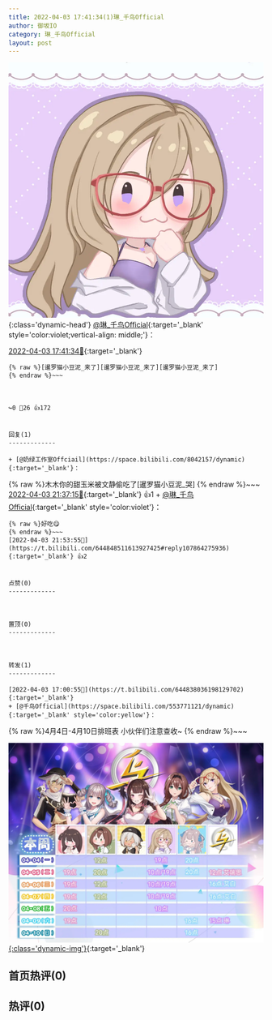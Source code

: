 ```yaml
---
title: 2022-04-03 17:41:34(1)琳_千鸟Official
author: 御坂IO
category: 琳_千鸟Official
layout: post
---
```


![img](/images/c0a88f85ebd0d056f37b114e0748e69556c8b488.jpg){:class='dynamic-head'}
[@琳_千鸟Official](https://space.bilibili.com/1620923329/dynamic){:target='_blank' style='color:violet;vertical-align: middle;'}：

[2022-04-03 17:41:34🔗](https://t.bilibili.com/644848511613927425){:target='_blank'}

~~~
{% raw %}[暹罗猫小豆泥_来了][暹罗猫小豆泥_来了][暹罗猫小豆泥_来了]
{% endraw %}~~~



↪️0 💬26 👍172


回复(1)
-------------

+ [@奶绿工作室Offciail](https://space.bilibili.com/8042157/dynamic){:target='_blank'}：
~~~
{% raw %}木木你的甜玉米被文静偷吃了[暹罗猫小豆泥_哭]
{% endraw %}~~~
[2022-04-03 21:37:15🔗](https://t.bilibili.com/644848511613927425#reply107862170064){:target='_blank'} 👍1
    + [@琳_千鸟Official](https://space.bilibili.com/1620923329/dynamic){:target='_blank' style='color:violet'}：
~~~
{% raw %}好吃😋
{% endraw %}~~~
[2022-04-03 21:53:55🔗](https://t.bilibili.com/644848511613927425#reply107864275936){:target='_blank'} 👍2


点赞(0)
-------------



置顶(0)
-------------



转发(1)
-------------

[2022-04-03 17:00:55🔗](https://t.bilibili.com/644838036198129702){:target='_blank'}
+ [@千鸟Official](https://space.bilibili.com/553771121/dynamic){:target='_blank' style='color:yellow'}：
~~~
{% raw %}4月4日-4月10日排班表
小伙伴们注意查收~
{% endraw %}~~~


[![img](/images/e5b03b1ff858e816eec58707d19578954c8bde7e.jpg){:class='dynamic-img'}](/images/e5b03b1ff858e816eec58707d19578954c8bde7e.jpg){:target='_blank'}




首页热评(0)
-------------



热评(0)
-------------



